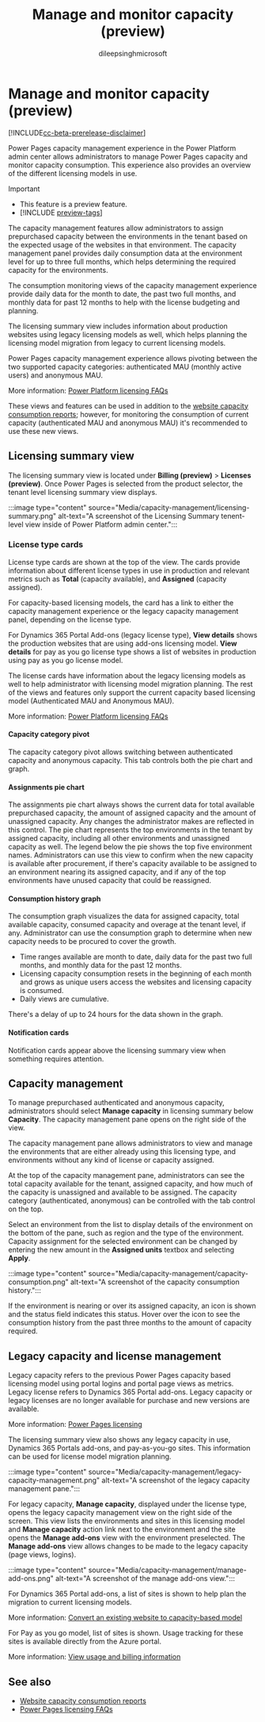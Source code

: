 ﻿---
title: Manage and monitor capacity (preview)
description: Learn about capacity management in Power Pages.
author: dileepsinghmicrosoft
ms.topic: conceptual
ms.custom: 
ms.date: 11/20/2023
ms.subservice: 
ms.author: dileeps
ms.reviewer: kkendrick
contributors:
    - dileepsinghmicrosoft
    - ProfessorKendrick
ms.contributors:
 - psimolin
---

# Manage and monitor capacity (preview)

[!INCLUDE[cc-beta-prerelease-disclaimer](../includes/cc-beta-prerelease-disclaimer.md)]

Power Pages capacity management experience in the Power Platform admin center allows administrators to manage Power Pages capacity and monitor capacity consumption. This experience also provides an overview of the different licensing models in use.

> [!IMPORTANT]
> - This feature is a preview feature.
> - [!INCLUDE [preview-tags](../includes/cc-preview-features-definition.md)]

The capacity management features allow administrators to assign prepurchased capacity between the environments in the tenant based on the expected usage of the websites in that environment. The capacity management panel provides daily consumption data at the environment level for up to three full months, which helps determining the required capacity for the environments.

The consumption monitoring views of the capacity management experience provide daily data for the month to date, the past two full months, and monthly data for past 12 months to help with the license budgeting and planning.

The licensing summary view includes information about production websites using legacy licensing models as well, which helps planning the licensing model migration from legacy to current licensing models.

Power Pages capacity management experience allows pivoting between the two supported capacity categories: authenticated MAU (monthly active users) and anonymous MAU.

More information: [Power Platform licensing FAQs](/power-platform/admin/powerapps-flow-licensing-faq#power-pages)

These views and features can be used in addition to the [website capacity consumption reports](/admin/website-consumption-reports); however, for monitoring the consumption of current capacity (authenticated MAU and anonymous MAU) it's recommended to use these new views.

## Licensing summary view

The licensing summary view is located under **Billing (preview)** > **Licenses (preview)**. Once Power Pages is selected from the product selector, the tenant level licensing summary view displays.

:::image type="content" source="Media/capacity-management/licensing-summary.png" alt-text="A screenshot of the Licensing Summary tenent-level view inside of Power Platform admin center.":::

### License type cards

License type cards are shown at the top of the view. The cards provide information about different license types in use in production and relevant metrics such as **Total** (capacity available), and **Assigned** (capacity assigned). 

For capacity-based licensing models, the card has a link to either the capacity management experience or the legacy capacity management panel, depending on the license type. 

For Dynamics 365 Portal Add-ons (legacy license type), **View details** shows the production websites that are using add-ons licensing model. **View details** for pay as you go license type shows a list of websites in production using pay as you go license model.

The license cards have information about the legacy licensing models as well to help administrator with licensing model migration planning. The rest of the views and features only support the current capacity based licensing model (Authenticated MAU and Anonymous MAU). 

More information: [Power Platform licensing FAQs](/power-platform/admin/powerapps-flow-licensing-faq#power-pages)

#### Capacity category pivot

The capacity category pivot allows switching between authenticated capacity and anonymous capacity. This tab controls both the pie chart and graph.

#### Assignments pie chart

The assignments pie chart always shows the current data for total available prepurchased capacity, the amount of assigned capacity and the amount of unassigned capacity. Any changes the administrator makes are reflected in this control. The pie chart represents the top environments in the tenant by assigned capacity, including all other environments and unassigned capacity as well. The legend below the pie shows the top five environment names. Administrators can use this view to confirm when the new capacity is available after procurement, if there's capacity available to be assigned to an environment nearing its assigned capacity, and if any of the top environments have unused capacity that could be reassigned.

#### Consumption history graph

The consumption graph visualizes the data for assigned capacity, total available capacity, consumed capacity and overage at the tenant level, if any. Administrator can use the consumption graph to determine when new capacity needs to be procured to cover the growth. 

- Time ranges available are month to date, daily data for the past two full months, and monthly data for the past 12 months. 
- Licensing capacity consumption resets in the beginning of each month and grows as unique users access the websites and licensing capacity is consumed. 
- Daily views are cumulative. 

There's a delay of up to 24 hours for the data shown in the graph.

#### Notification cards

Notification cards appear above the licensing summary view when something requires attention.

## Capacity management

To manage prepurchased authenticated and anonymous capacity, administrators should select **Manage capacity** in licensing summary below **Capacity**. The capacity management pane opens on the right side of the view.

The capacity management pane allows administrators to view and manage the environments that are either already using this licensing type, and environments without any kind of license or capacity assigned.

At the top of the capacity management pane, administrators can see the total capacity available for the tenant, assigned capacity, and how much of the capacity is unassigned and available to be assigned. The capacity category (authenticated, anonymous) can be controlled with the tab control on the top.

Select an environment from the list to display details of the environment on the bottom of the pane, such as region and the type of the environment. Capacity assignment for the selected environment can be changed by entering the new amount in the **Assigned units** textbox and selecting **Apply**.

:::image type="content" source="Media/capacity-management/capacity-consumption.png" alt-text="A screenshot of the capacity  consumption history.":::

If the environment is nearing or over its assigned capacity, an icon is shown and the status field indicates this status. Hover over the icon to see the consumption history from the past three months to the amount of capacity required.

## Legacy capacity and license management

Legacy capacity refers to the previous Power Pages capacity based licensing model using portal logins and portal page views as metrics. Legacy license refers to Dynamics 365 Portal add-ons. Legacy capacity or legacy licenses are no longer available for purchase and new versions are available.

More information: [Power Pages licensing](/power-platform/admin/powerapps-flow-licensing-faq?branch=main#power-pages)

The licensing summary view also shows any legacy capacity in use, Dynamics 365 Portals add-ons, and pay-as-you-go sites. This information can be used for license model migration planning.

:::image type="content" source="Media/capacity-management/legacy-capacity-management.png" alt-text="A screenshot of the legacy capacity management pane.":::

For legacy capacity, **Manage capacity**, displayed under the license type, opens the legacy capacity management view on the right side of the screen. This view lists the environments and sites in this licensing model and **Manage capacity** action link next to the environment and the site opens the **Manage add-ons** view with the environment preselected. The **Manage add-ons** view allows changes to be made to the legacy capacity (page views, logins).

:::image type="content" source="Media/capacity-management/manage-add-ons.png" alt-text="A screenshot of the manage add-ons view.":::

For Dynamics 365 Portal add-ons, a list of sites is shown to help plan the migration to current licensing models. 

More information: [Convert an existing website to capacity-based model](convert-site.md#convert-an-existing-website-to-capacity-based-model)

For Pay as you go model, list of sites is shown. Usage tracking for these sites is available directly from the Azure portal. 

More information: [View usage and billing information](/power-platform/admin/pay-as-you-go-usage-costs)

## See also

- [Website capacity consumption reports](website-consumption-reports.md)
- [Power Pages licensing FAQs](/power-platform/admin/powerapps-flow-licensing-faq#power-pages)
